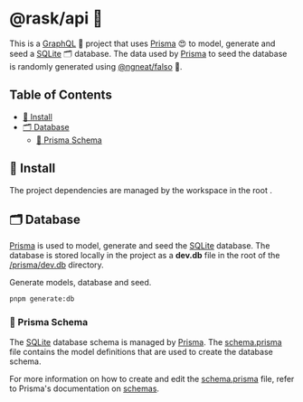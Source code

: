 # @rask/api 🐇

This is a [GraphQL](1) 🦄 project that uses [Prisma](2) 😍 to model, generate and seed a [SQLite](3) 🗂️ database. The data used by [Prisma](2) to seed the database is randomly generated using [@ngneat/falso](4) 🎲.

[1]: https://www.google.com/url?sa=t&rct=j&q=&esrc=s&source=web&cd=&cad=rja&uact=8&ved=2ahUKEwjRyvvG45r-AhXWm2oFHf-wABMQFnoECBMQAQ&url=https%3A%2F%2Fgraphql.org%2F&usg=AOvVaw0mfmkFd-vcSKFxzGwioZ4J 'GraphQL website'
[2]: https://www.prisma.io 'Prisma website'
[3]: https://www.google.com/url?sa=t&rct=j&q=&esrc=s&source=web&cd=&cad=rja&uact=8&ved=2ahUKEwio8rnj3pr-AhXyk2oFHaSPAr4QFnoECBMQAQ&url=https%3A%2F%2Fsqlite.org%2F&usg=AOvVaw3BkEryJd7TFB-a95HgK2_X 'SQLite homepage'
[4]: https://ngneat.github.io/falso/ '@ngneat/falso documentation'

## Table of Contents

- [🛝 Install](#🛝-install)
- [🗂️ Database](#🗂️-database)
  - [📐 Prisma Schema](#📐-prisma-schema)

## 🛝 Install

The project dependencies are managed by the workspace in the root
.

## 🗂️ Database

[Prisma](1) is used to model, generate and seed the [SQLite](2) database. The database is stored locally in the project as a **dev.db** file in the root of the [/prisma/dev.db](3) directory.

[1]: https://www.prisma.io 'Prisma website'
[2]: https://www.google.com/url?sa=t&rct=j&q=&esrc=s&source=web&cd=&cad=rja&uact=8&ved=2ahUKEwio8rnj3pr-AhXyk2oFHaSPAr4QFnoECBMQAQ&url=https%3A%2F%2Fsqlite.org%2F&usg=AOvVaw3BkEryJd7TFB-a95HgK2_X 'SQLite homepage'
[3]: /prisma/dev.db

Generate models, database and seed.

```bash
pnpm generate:db
```

### 📐 Prisma Schema

The [SQLite](1) database schema is managed by [Prisma](2). The [schema.prisma](3s) file contains the model definitions that are used to create the database schema.

For more information on how to create and edit the [schema.prisma](3) file, refer to Prisma's documentation on [schemas](4).

[1]: https://www.google.com/url?sa=t&rct=j&q=&esrc=s&source=web&cd=&cad=rja&uact=8&ved=2ahUKEwio8rnj3pr-AhXyk2oFHaSPAr4QFnoECBMQAQ&url=https%3A%2F%2Fsqlite.org%2F&usg=AOvVaw3BkEryJd7TFB-a95HgK2_X 'SQLite homepage'
[2]: https://www.prisma.io 'Prisma website'
[3]: /prisma/schema.prisma
[4]: https://www.prisma.io/docs/reference/api-reference/prisma-schema-reference
